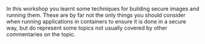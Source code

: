 In this workshop you learnt some techniques for building secure images and running them. These are by far not the only things you should consider when running applications in containers to ensure it is done in a secure way, but do represent some topics not usually covered by other commentaries on the topic.
